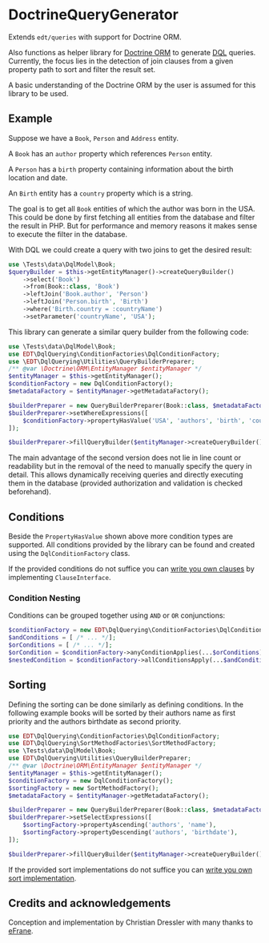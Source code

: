 # DoctrineQueryGenerator

Extends `edt/queries` with support for Doctrine ORM.

Also functions as helper library for [Doctrine ORM](https://www.doctrine-project.org/projects/orm.html) to generate
[DQL](https://www.doctrine-project.org/projects/doctrine-orm/en/2.7/reference/dql-doctrine-query-language.html)
queries. Currently, the focus lies in the detection of join clauses from a given property path to sort and filter the result set.

A basic understanding of the Doctrine ORM by the user is assumed for this library to be used.

## Example

Suppose we have a `Book`, `Person` and `Address` entity.
 
A `Book` has an `author` property which references `Person` entity.

A `Person` has a `birth` property containing information about the birth location and date.

An `Birth` entity has a `country` property which is a string.

The goal is to get all `Book` entities of which the author was born in the USA.
This could be done by first fetching all entities from the database
and filter the result in PHP. But for performance and memory reasons
it makes sense to execute the filter in the database.

With DQL we could create a query with two joins to get the desired result:

```php
use \Tests\data\DqlModel\Book;
$queryBuilder = $this->getEntityManager()->createQueryBuilder()
    ->select('Book')
    ->from(Book::class, 'Book')
    ->leftJoin('Book.author', 'Person')
    ->leftJoin('Person.birth', 'Birth')
    ->where('Birth.country = :countryName')
    ->setParameter('countryName', 'USA');
```

This library can generate a similar query builder from the following code:

```php
use \Tests\data\DqlModel\Book;
use EDT\DqlQuerying\ConditionFactories\DqlConditionFactory;
use \EDT\DqlQuerying\Utilities\QueryBuilderPreparer;
/** @var \Doctrine\ORM\EntityManager $entityManager */
$entityManager = $this->getEntityManager();
$conditionFactory = new DqlConditionFactory();
$metadataFactory = $entityManager->getMetadataFactory();

$builderPreparer = new QueryBuilderPreparer(Book::class, $metadataFactory, new JoinFinder($metadataFactory));
$builderPreparer->setWhereExpressions([
    $conditionFactory->propertyHasValue('USA', 'authors', 'birth', 'country'),
]);

$builderPreparer->fillQueryBuilder($entityManager->createQueryBuilder());
```

The main advantage of the second version does not lie in line count or readability but in the removal of the need to manually specify the query in detail.
This allows dynamically receiving queries and directly executing them in the database (provided authorization and validation is checked beforehand).

## Conditions

Beside the `PropertyHasValue` shown above more condition types are supported.
All conditions provided by the library can be found and created using the `DqlConditionFactory` class.

If the provided conditions do not suffice you can [write you own clauses](writing_dql_clauses.md) by implementing `ClauseInterface`.

### Condition Nesting

Conditions can be grouped together using `AND` or `OR` conjunctions:

```php
$conditionFactory = new EDT\DqlQuerying\ConditionFactories\DqlConditionFactory();
$andConditions = [ /* ... */];
$orConditions = [ /* ... */];
$orCondition = $conditionFactory->anyConditionApplies(...$orConditions);
$nestedCondition = $conditionFactory->allConditionsApply(...$andConditions);
```

## Sorting

Defining the sorting can be done similarly as defining conditions. In the following example books will be sorted by their authors name as first priority and the authors birthdate as second priority.

```php
use EDT\DqlQuerying\ConditionFactories\DqlConditionFactory;
use EDT\DqlQuerying\SortMethodFactories\SortMethodFactory;
use \Tests\data\DqlModel\Book;
use EDT\DqlQuerying\Utilities\QueryBuilderPreparer;
/** @var \Doctrine\ORM\EntityManager $entityManager */
$entityManager = $this->getEntityManager();
$conditionFactory = new DqlConditionFactory();
$sortingFactory = new SortMethodFactory();
$metadataFactory = $entityManager->getMetadataFactory();

$builderPreparer = new QueryBuilderPreparer(Book::class, $metadataFactory, new JoinFinder($metadataFactory));
$builderPreparer->setSelectExpressions([
    $sortingFactory->propertyAscending('authors', 'name'),
    $sortingFactory->propertyDescending('authors', 'birthdate'),
]);

$builderPreparer->fillQueryBuilder($entityManager->createQueryBuilder());
```

If the provided sort implementations do not suffice you can [write you own sort implementation](writing_dql_clauses.md#OrderByInterface). 

## Credits and acknowledgements

Conception and implementation by Christian Dressler with many thanks to [eFrane](https://github.com/eFrane).
